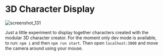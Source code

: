 # 3D Character Display

![screenshot_131](https://github.com/namelivia/3d-characters-monorepo/assets/1571416/a485b1c8-e17f-4f9d-914f-0401bdd3519d)


Just a little experiment to display together characters created with the modular 3D character creator.
For the moment only dev mode is available, to run: `npm i` and then `npm run start`.
Then open `localhost:3000` and move the camera around using your mouse.

